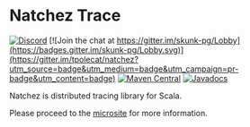 # Natchez Trace

[![Discord](https://img.shields.io/discord/632277896739946517.svg?label=&logo=discord&logoColor=ffffff&color=404244&labelColor=6A7EC2)](https://discord.gg/CSh8u9yPMe)
[![Join the chat at https://gitter.im/skunk-pg/Lobby](https://badges.gitter.im/skunk-pg/Lobby.svg)](https://gitter.im/tpolecat/natchez?utm_source=badge&utm_medium=badge&utm_campaign=pr-badge&utm_content=badge)
[![Maven Central](https://img.shields.io/maven-central/v/org.tpolecat/natchez-core_2.13.svg)](https://maven-badges.herokuapp.com/maven-central/org.tpolecat/natchez-core_2.13)
[![Javadocs](https://javadoc.io/badge/org.tpolecat/natchez-core_2.13.svg)](https://javadoc.io/doc/org.tpolecat/skunk-core_2.12)

Natchez is distributed tracing library for Scala.

Please proceed to the [microsite](https://typelevel.org/natchez/) for more information.

